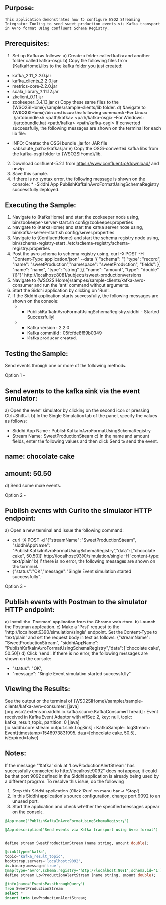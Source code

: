 
## Purpose:
	This application demonstrates how to configure WSO2 Streaming Integrator Tooling to send sweet production events via Kafka transport in Avro format Using confluent Schema Registry.

## Prerequisites:
1) Set up Kafka as follows:
	a) Create a folder called kafka and another folder called kafka-osgi.
b) Copy the following files from {KafkaHome}/libs to the kafka folder you just created:
* kafka_2.11_2.2.0.jar
* kafka_clients_2.2.0.jar
* metrics-core-2.2.0.jar
* scala_library_2.11.12.jar
* zkclient_0.11.jar
* zookeeper_3.4.13.jar
c) Copy these same files to the {WSO2SIHome}/samples/sample-clients/lib folder.
d) Navigate to {WSO2SIHome}/bin and issue the following command:
-For Linux: ./jartobundle.sh <path/kafka> <path/kafka-osgi>
-For Windows: ./jartobundle.bat <path/kafka> <path/kafka-osgi>
If converted successfully, the following messages are shown on the terminal for each lib file:
- INFO: Created the OSGi bundle <kafka-lib-name>.jar for JAR file <absolute_path>/kafka/<kafka-lib-name>.jar
e) Copy the OSGi-converted kafka libs from the kafka-osgi folder to {WSO2SIHome}/lib.
2) Download confluent-5.2.1 from https://www.confluent.io/download/ and unzip.
3) Save this sample.
4) If there is no syntax error, the following message is shown on the console:
	        * -Siddhi App PublishKafkaInAvroFormatUsingSchemaRegistry successfully deployed.

## Executing the Sample:
1) Navigate to {KafkaHome} and start the zookeeper node using,
bin/zookeeper-server-start.sh config/zookeeper.properties
2) Navigate to {KafkaHome} and start the kafka server node using,
bin/kafka-server-start.sh config/server.properties
3) Navigate to {ConfluentHome} and start the schema registry node using,
bin/schema-registry-start ./etc/schema-registry/schema-registry.properties
4) Post the avro schema to schema registry using,
curl -X POST -H "Content-Type: application/json" --data '{ "schema": "{ \"type\": \"record\", \"name\": \"sweetProduction\",\"namespace\": \"sweetProduction\", \"fields\":[{ \"name\": \"name\", \"type\": \"string\" },{ \"name\": \"amount\", \"type\": \"double\" }]}"}' http://localhost:8081/subjects/sweet-production/versions
5) Navigate to {WSO2SIHome}/samples/sample-clients/kafka-avro-consumer and run the 'ant' command without arguments.
6) Start the Siddhi application by clicking on 'Run'.
7) If the Siddhi application starts successfully, the following messages are shown on the console:
	  * - PublishKafkaInAvroFormatUsingSchemaRegistry.siddhi - Started Successfully!
	  * - Kafka version : 2.2.0
	    - Kafka commitId : 05fcfde8f69b0349
	    - Kafka producer created.

## Testing the Sample:
Send events through one or more of the following methods.

Option 1 -
## Send events to the kafka sink via the event simulator:
a) Open the event simulator by clicking on the second icon or pressing Ctrl+Shift+I.
b) In the Single Simulation tab of the panel, specify the values as follows:
* Siddhi App Name  : PublishKafkaInAvroFormatUsingSchemaRegistry
* Stream Name      : SweetProductionStream
c) In the name and amount fields, enter the following values and then click Send to send the event.
## name: chocolate cake
## amount: 50.50
d) Send some more events.

Option 2 -
## Publish events with Curl to the simulator HTTP endpoint:
a) Open a new terminal and issue the following command:
* curl -X POST -d '{"streamName": "SweetProductionStream", "siddhiAppName": "PublishKafkaInAvroFormatUsingSchemaRegistry","data": ["chocolate cake", 50.50]}' http://localhost:9390/simulation/single -H 'content-type: text/plain'
b) If there is no error, the following messages are shown on the terminal:
*  {"status":"OK","message":"Single Event simulation started successfully"}

Option 3 -
## Publish events with Postman to the simulator HTTP endpoint:
a) Install the 'Postman' application from the Chrome web store.
b) Launch the Postman application.
c) Make a 'Post' request to the 'http://localhost:9390/simulation/single' endpoint. Set the Content-Type to 'text/plain' and set the request body in text as follows:
{"streamName": "SweetProductionStream", "siddhiAppName": "PublishKafkaInAvroFormatUsingSchemaRegistry","data": ['chocolate cake', 50.50]}
d) Click 'send'. If there is no error, the following messages are shown on the console:
*  "status": "OK",
*  "message": "Single Event simulation started successfully"

## Viewing the Results:
See the output on the terminal of {WSO2SIHome}/samples/sample-clients/kafka-avro-consumer:
[java] [org.wso2.extension.siddhi.io.kafka.source.KafkaConsumerThread] : Event received in Kafka Event Adaptor with offSet: 2, key: null, topic: kafka_result_topic, partition: 0
[java] [io.siddhi.core.stream.output.sink.LogSink] : KafkaSample : logStream : Event{timestamp=1546973831995, data=[chocolate cake, 50.5], isExpired=false}

## Notes:
If the message "'Kafka' sink at 'LowProductionAlertStream' has successfully connected to http://localhost:9092" does not appear, it could be that port 9092 defined in the Siddhi application is already being used by a different program. To resolve this issue, do the following,
1) Stop this Siddhi application (Click 'Run' on menu bar -> 'Stop').
2) In this Siddhi application's source configuration, change port 9092 to an unused port.
3) Start the application and check whether the specified messages appear on the console.

```sql
@App:name("PublishKafkaInAvroFormatUsingSchemaRegistry")

@App:description('Send events via Kafka transport using Avro format')


define stream SweetProductionStream (name string, amount double);

@sink(type='kafka',
topic='kafka_result_topic',
bootstrap.servers='localhost:9092',
is.binary.message='true',
@map(type='avro',schema.registry='http://localhost:8081',schema.id='1'))
define stream LowProductionAlertStream (name string, amount double);

@info(name='EventsPassthroughQuery')
from SweetProductionStream
select *
insert into LowProductionAlertStream;
```
